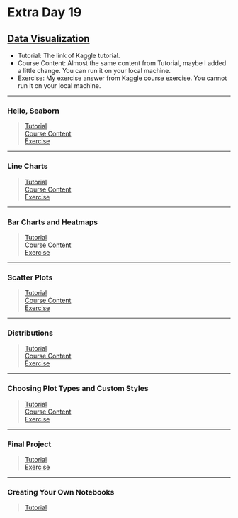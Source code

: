 # Extra Day 19

## [Data Visualization](https://www.kaggle.com/learn/data-visualization)

- Tutorial: The link of Kaggle tutorial.
- Course Content: Almost the same content from Tutorial, maybe I added a little change. You can run it on your local machine.
- Exercise: My exercise answer from Kaggle course exercise. You cannot run it on your local machine.

---

### Hello, Seaborn

> [Tutorial](https://www.kaggle.com/alexisbcook/hello-seaborn)<br>
> [Course Content](hello-seaborn.ipynb)<br>
> [Exercise](exercise-hello-seaborn.ipynb)

---

### Line Charts

> [Tutorial](https://www.kaggle.com/alexisbcook/line-charts)<br>
> [Course Content](line-charts.ipynb)<br>
> [Exercise](exercise-line-charts.ipynb)

---

### Bar Charts and Heatmaps

> [Tutorial](https://www.kaggle.com/alexisbcook/bar-charts-and-heatmaps)<br>
> [Course Content](bar-charts-and-heatmaps.ipynb)<br>
> [Exercise](exercise-bar-charts-and-heatmaps.ipynb)

---

### Scatter Plots

> [Tutorial](https://www.kaggle.com/alexisbcook/scatter-plots)<br>
> [Course Content](scatter-plots.ipynb)<br>
> [Exercise](exercise-scatter-plots.ipynb)

---

### Distributions

> [Tutorial](https://www.kaggle.com/alexisbcook/distributions)<br>
> [Course Content](distributions.ipynb)<br>
> [Exercise](exercise-distributions.ipynb)

---

### Choosing Plot Types and Custom Styles

> [Tutorial](https://www.kaggle.com/alexisbcook/choosing-plot-types-and-custom-styles)<br>
> [Course Content](choosing-plot-types-and-custom-styles.ipynb)<br>
> [Exercise](exercise-choosing-plot-types-and-custom-styles.ipynb)

---

### Final Project

> [Tutorial](https://www.kaggle.com/alexisbcook/final-project)<br>
> [Exercise](exercise-final-project.ipynb)

---

### Creating Your Own Notebooks

> [Tutorial](https://www.kaggle.com/alexisbcook/creating-your-own-notebooks)
